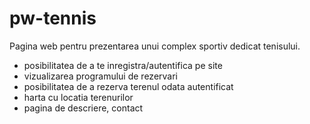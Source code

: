 # pw-tennis
Pagina web pentru prezentarea unui complex sportiv dedicat tenisului.


* posibilitatea de a te inregistra/autentifica pe site
* vizualizarea programului de rezervari
* posibilitatea de a rezerva terenul odata autentificat
* harta cu locatia terenurilor
* pagina de descriere, contact

